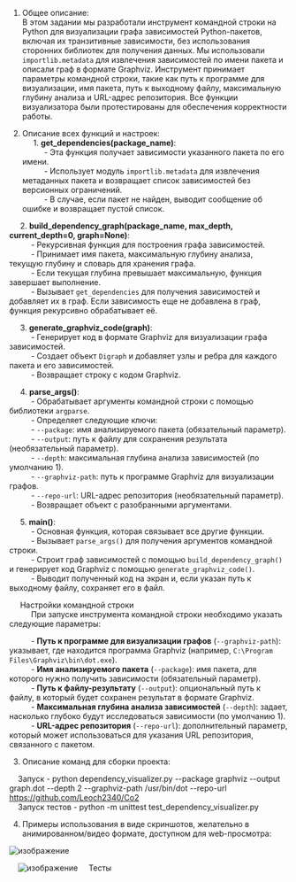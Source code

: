 1. Общее описание:
&nbsp;&nbsp;&nbsp;&nbsp; <br/> В этом задании мы разработали инструмент командной строки на Python для визуализации графа зависимостей Python-пакетов, включая их транзитивные зависимости, без использования сторонних библиотек для получения данных. Мы использовали `importlib.metadata` для извлечения зависимостей по имени пакета и описали граф в формате Graphviz. Инструмент принимает параметры командной строки, такие как путь к программе для визуализации, имя пакета, путь к выходному файлу, максимальную глубину анализа и URL-адрес репозитория. Все функции визуализатора были протестированы для обеспечения корректности работы.

2. Описание всех функций и настроек: <br/>
&nbsp;&nbsp;&nbsp;&nbsp; 1. **get_dependencies(package_name)**:<br/>
&nbsp;&nbsp;&nbsp;&nbsp; &nbsp;&nbsp;&nbsp;&nbsp; - Эта функция получает зависимости указанного пакета по его имени.<br/>
&nbsp;&nbsp;&nbsp;&nbsp; &nbsp;&nbsp;&nbsp;&nbsp; - Использует модуль `importlib.metadata` для извлечения метаданных пакета и возвращает список зависимостей без версионных ограничений.<br/>
&nbsp;&nbsp;&nbsp;&nbsp; &nbsp;&nbsp;&nbsp;&nbsp; - В случае, если пакет не найден, выводит сообщение об ошибке и возвращает пустой список.<br/>

&nbsp;&nbsp;&nbsp;&nbsp; 2. **build_dependency_graph(package_name, max_depth, current_depth=0, graph=None)**:<br/>
&nbsp;&nbsp;&nbsp;&nbsp; &nbsp;&nbsp;&nbsp;&nbsp; - Рекурсивная функция для построения графа зависимостей.<br/>
&nbsp;&nbsp;&nbsp;&nbsp; &nbsp;&nbsp;&nbsp;&nbsp; - Принимает имя пакета, максимальную глубину анализа, текущую глубину и словарь для хранения графа.<br/>
&nbsp;&nbsp;&nbsp;&nbsp; &nbsp;&nbsp;&nbsp;&nbsp; - Если текущая глубина превышает максимальную, функция завершает выполнение.<br/>
&nbsp;&nbsp;&nbsp;&nbsp; &nbsp;&nbsp;&nbsp;&nbsp; - Вызывает `get_dependencies` для получения зависимостей и добавляет их в граф. Если зависимость еще не добавлена в граф, функция рекурсивно обрабатывает её.<br/>

&nbsp;&nbsp;&nbsp;&nbsp; 3. **generate_graphviz_code(graph)**:<br/>
&nbsp;&nbsp;&nbsp;&nbsp; &nbsp;&nbsp;&nbsp;&nbsp; - Генерирует код в формате Graphviz для визуализации графа зависимостей.<br/>
&nbsp;&nbsp;&nbsp;&nbsp; &nbsp;&nbsp;&nbsp;&nbsp; - Создает объект `Digraph` и добавляет узлы и ребра для каждого пакета и его зависимостей.<br/>
&nbsp;&nbsp;&nbsp;&nbsp; &nbsp;&nbsp;&nbsp;&nbsp; - Возвращает строку с кодом Graphviz.<br/>

&nbsp;&nbsp;&nbsp;&nbsp; 4. **parse_args()**:<br/>
&nbsp;&nbsp;&nbsp;&nbsp; &nbsp;&nbsp;&nbsp;&nbsp; - Обрабатывает аргументы командной строки с помощью библиотеки `argparse`.<br/>
&nbsp;&nbsp;&nbsp;&nbsp; &nbsp;&nbsp;&nbsp;&nbsp; - Определяет следующие ключи:<br/>
&nbsp;&nbsp;&nbsp;&nbsp; &nbsp;&nbsp;&nbsp;&nbsp; - `--package`: имя анализируемого пакета (обязательный параметр).<br/>
&nbsp;&nbsp;&nbsp;&nbsp; &nbsp;&nbsp;&nbsp;&nbsp; - `--output`: путь к файлу для сохранения результата (необязательный параметр).<br/>
&nbsp;&nbsp;&nbsp;&nbsp; &nbsp;&nbsp;&nbsp;&nbsp; - `--depth`: максимальная глубина анализа зависимостей (по умолчанию 1).<br/>
&nbsp;&nbsp;&nbsp;&nbsp; &nbsp;&nbsp;&nbsp;&nbsp; - `--graphviz-path`: путь к программе Graphviz для визуализации графов.<br/>
&nbsp;&nbsp;&nbsp;&nbsp; &nbsp;&nbsp;&nbsp;&nbsp; - `--repo-url`: URL-адрес репозитория (необязательный параметр).<br/>
&nbsp;&nbsp;&nbsp;&nbsp; &nbsp;&nbsp;&nbsp;&nbsp; - Возвращает объект с разобранными аргументами.<br/>

&nbsp;&nbsp;&nbsp;&nbsp; 5. **main()**:<br/>
&nbsp;&nbsp;&nbsp;&nbsp; &nbsp;&nbsp;&nbsp;&nbsp; - Основная функция, которая связывает все другие функции.<br/>
&nbsp;&nbsp;&nbsp;&nbsp; &nbsp;&nbsp;&nbsp;&nbsp; - Вызывает `parse_args()` для получения аргументов командной строки.<br/>
&nbsp;&nbsp;&nbsp;&nbsp; &nbsp;&nbsp;&nbsp;&nbsp; - Строит граф зависимостей с помощью `build_dependency_graph()` и генерирует код Graphviz с помощью `generate_graphviz_code()`.<br/>
&nbsp;&nbsp;&nbsp;&nbsp; &nbsp;&nbsp;&nbsp;&nbsp; - Выводит полученный код на экран и, если указан путь к выходному файлу, сохраняет его в файл.<br/>

&nbsp;&nbsp;&nbsp;&nbsp; Настройки командной строки<br/>
&nbsp;&nbsp;&nbsp;&nbsp; &nbsp;&nbsp;&nbsp;&nbsp; При запуске инструмента командной строки необходимо указать следующие параметры:<br/>

&nbsp;&nbsp;&nbsp;&nbsp; &nbsp;&nbsp;&nbsp;&nbsp; - **Путь к программе для визуализации графов** (`--graphviz-path`): указывает, где находится программа Graphviz (например, `C:\Program Files\Graphviz\bin\dot.exe`).<br/>
&nbsp;&nbsp;&nbsp;&nbsp; &nbsp;&nbsp;&nbsp;&nbsp; - **Имя анализируемого пакета** (`--package`): имя пакета, для которого нужно получить зависимости (обязательный параметр).<br/>
&nbsp;&nbsp;&nbsp;&nbsp; &nbsp;&nbsp;&nbsp;&nbsp; - **Путь к файлу-результату** (`--output`): опциональный путь к файлу, в который будет сохранен результат в формате Graphviz.<br/>
&nbsp;&nbsp;&nbsp;&nbsp; &nbsp;&nbsp;&nbsp;&nbsp; - **Максимальная глубина анализа зависимостей** (`--depth`): задает, насколько глубоко будут исследоваться зависимости (по умолчанию 1).<br/>
&nbsp;&nbsp;&nbsp;&nbsp; &nbsp;&nbsp;&nbsp;&nbsp; - **URL-адрес репозитория** (`--repo-url`): дополнительный параметр, который может использоваться для указания URL репозитория, связанного с пакетом.<br/>

3. Описание команд для сборки проекта:<br/>

&nbsp;&nbsp;&nbsp;&nbsp;Запуск - python dependency_visualizer.py --package graphviz --output graph.dot --depth 2 --graphviz-path /usr/bin/dot --repo-url https://github.com/Leoch2340/Co2<br/>
&nbsp;&nbsp;&nbsp;&nbsp;Запуск тестов - python -m unittest test_dependency_visualizer.py<br/> 

4. Примеры использования в виде скриншотов, желательно в анимированном/видео формате, доступном для web-просмотра:<br/>

![изображение](https://github.com/user-attachments/assets/a1c0b9f3-dbcc-4019-9074-9aae1075328b)


&nbsp;&nbsp;&nbsp;&nbsp;![изображение](https://github.com/user-attachments/assets/7713b9e2-37e8-4eb6-b658-86f7676149fb)
&nbsp;&nbsp;&nbsp;&nbsp;Тесты<br/>

